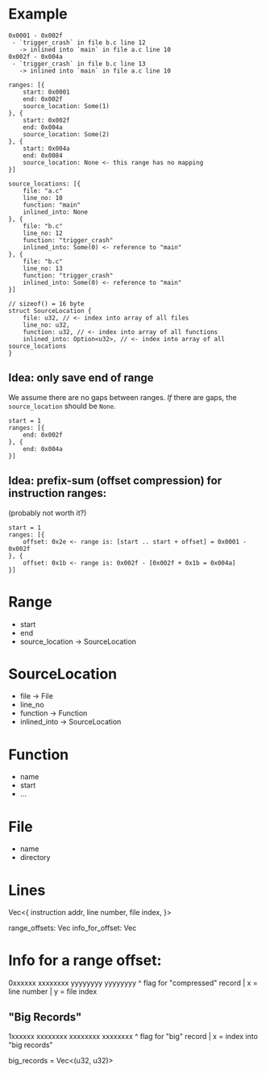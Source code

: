 # Example

```
0x0001 - 0x002f
 - `trigger_crash` in file b.c line 12
   -> inlined into `main` in file a.c line 10
0x002f - 0x004a
 - `trigger_crash` in file b.c line 13
   -> inlined into `main` in file a.c line 10

ranges: [{
    start: 0x0001
    end: 0x002f
    source_location: Some(1)
}, {
    start: 0x002f
    end: 0x004a
    source_location: Some(2)
}, {
    start: 0x004a
    end: 0x0084
    source_location: None <- this range has no mapping
}]

source_locations: [{
    file: "a.c"
    line_no: 10
    function: "main"
    inlined_into: None
}, {
    file: "b.c"
    line_no: 12
    function: "trigger_crash"
    inlined_into: Some(0) <- reference to "main"
}, {
    file: "b.c"
    line_no: 13
    function: "trigger_crash"
    inlined_into: Some(0) <- reference to "main"
}]
```

```
// sizeof() = 16 byte
struct SourceLocation {
    file: u32, // <- index into array of all files
    line_no: u32,
    function: u32, // <- index into array of all functions
    inlined_into: Option<u32>, // <- index into array of all source_locations
}
```

## Idea: only save end of range

We assume there are no gaps between ranges.
_If_ there are gaps, the `source_location` should be `None`.

```
start = 1
ranges: [{
    end: 0x002f
}, {
    end: 0x004a
}]
```

## Idea: prefix-sum (offset compression) for instruction ranges:

(probably not worth it?)

```
start = 1
ranges: [{
    offset: 0x2e <- range is: [start .. start + offset] = 0x0001 - 0x002f
}, {
    offset: 0x1b <- range is: 0x002f - [0x002f + 0x1b = 0x004a]
}]
```

# Range

- start
- end
- source_location -> SourceLocation

# SourceLocation

- file -> File
- line_no
- function -> Function
- inlined_into -> SourceLocation

# Function

- name
- start
- ...

# File

- name
- directory

# Lines

Vec<{
instruction addr,
line number,
file index,
}>

range_offsets: Vec<u8>
info_for_offset: Vec<u32>

# Info for a range offset:

0xxxxxx xxxxxxxx yyyyyyyy yyyyyyyy
^ flag for "compressed" record
| x = line number
| y = file index

## "Big Records"

1xxxxxx xxxxxxxx xxxxxxxx xxxxxxxx
^ flag for "big" record
| x = index into "big records"

big_records = Vec<(u32, u32)>
